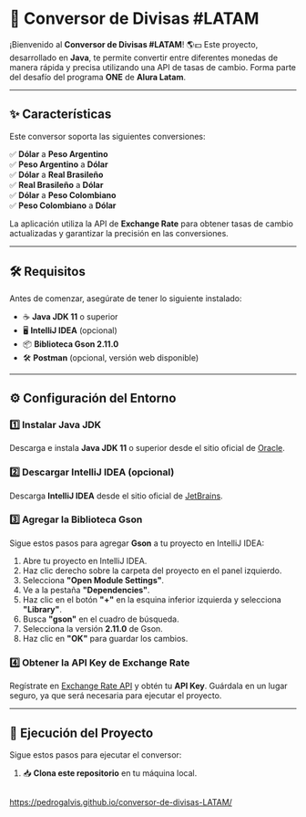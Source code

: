 # 💱 Conversor de Divisas #LATAM

¡Bienvenido al **Conversor de Divisas #LATAM**! 🌎💵 Este proyecto, desarrollado en **Java**, te permite convertir entre diferentes monedas de manera rápida y precisa utilizando una API de tasas de cambio. Forma parte del desafío del programa **ONE** de **Alura Latam**.

---

## ✨ Características

Este conversor soporta las siguientes conversiones:

✅ **Dólar** a **Peso Argentino**  
✅ **Peso Argentino** a **Dólar**  
✅ **Dólar** a **Real Brasileño**  
✅ **Real Brasileño** a **Dólar**  
✅ **Dólar** a **Peso Colombiano**  
✅ **Peso Colombiano** a **Dólar**

La aplicación utiliza la API de **Exchange Rate** para obtener tasas de cambio actualizadas y garantizar la precisión en las conversiones.

---

## 🛠️ Requisitos

Antes de comenzar, asegúrate de tener lo siguiente instalado:

- ☕ **Java JDK 11** o superior  
- 🖥️ **IntelliJ IDEA** (opcional)  
- 📦 **Biblioteca Gson 2.11.0**  
- 🛠️ **Postman** (opcional, versión web disponible)

---

## ⚙️ Configuración del Entorno

### 1️⃣ Instalar Java JDK  
Descarga e instala **Java JDK 11** o superior desde el sitio oficial de [Oracle](https://www.oracle.com/java/technologies/javase-jdk11-downloads.html).

### 2️⃣ Descargar IntelliJ IDEA (opcional)  
Descarga **IntelliJ IDEA** desde el sitio oficial de [JetBrains](https://www.jetbrains.com/idea/download/).

### 3️⃣ Agregar la Biblioteca Gson  
Sigue estos pasos para agregar **Gson** a tu proyecto en IntelliJ IDEA:

1. Abre tu proyecto en IntelliJ IDEA.  
2. Haz clic derecho sobre la carpeta del proyecto en el panel izquierdo.  
3. Selecciona **"Open Module Settings"**.  
4. Ve a la pestaña **"Dependencies"**.  
5. Haz clic en el botón **"+"** en la esquina inferior izquierda y selecciona **"Library"**.  
6. Busca **"gson"** en el cuadro de búsqueda.  
7. Selecciona la versión **2.11.0** de Gson.  
8. Haz clic en **"OK"** para guardar los cambios.

### 4️⃣ Obtener la API Key de Exchange Rate  
Regístrate en [Exchange Rate API](https://www.exchangerate-api.com/) y obtén tu **API Key**. Guárdala en un lugar seguro, ya que será necesaria para ejecutar el proyecto.

---

## 🚀 Ejecución del Proyecto

Sigue estos pasos para ejecutar el conversor:

1. 📥 **Clona este repositorio** en tu máquina local.  
   ```bash
https://pedrogalvis.github.io/conversor-de-divisas-LATAM/

